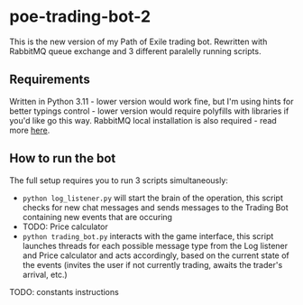 # poe-trading-bot-2
This is the new version of my Path of Exile trading bot. Rewritten with RabbitMQ queue exchange and 3 different paralelly running scripts.

## Requirements
Written in Python 3.11 - lower version would work fine, but I'm using hints for better typings control - lower version would require polyfills with libraries if you'd like go this way.
RabbitMQ local installation is also required - read more [here](https://www.rabbitmq.com/download.html).

## How to run the bot
The full setup requires you to run 3 scripts simultaneously:
- `python log_listener.py` will start the brain of the operation, this script checks for new chat messages and sends messages to the Trading Bot containing new events that are occuring
- TODO: Price calculator
- `python trading_bot.py` interacts with the game interface, this script launches threads for each possible message type from the Log listener and Price calculator and acts accordingly, based on the current state of the events (invites the user if not currently trading, awaits the trader's arrival, etc.)

TODO: constants instructions
